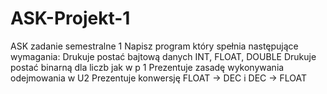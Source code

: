 # ASK-Projekt-1
ASK zadanie semestralne 1 
Napisz program który spełnia następujące wymagania:  Drukuje postać bajtową danych INT, FLOAT, DOUBLE Drukuje postać binarną dla liczb jak w p 1 Prezentuje zasadę wykonywania odejmowania w U2 Prezentuje konwersję FLOAT -> DEC i DEC -> FLOAT

